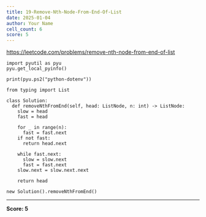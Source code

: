 ```yaml
---
title: 19-Remove-Nth-Node-From-End-Of-List
date: 2025-01-04
author: Your Name
cell_count: 6
score: 5
---
```


https://leetcode.com/problems/remove-nth-node-from-end-of-list


```
import pyutil as pyu
pyu.get_local_pyinfo()
```


```
print(pyu.ps2("python-dotenv"))
```


```
from typing import List
```


```
class Solution:
  def removeNthFromEnd(self, head: ListNode, n: int) -> ListNode:
    slow = head
    fast = head

    for _ in range(n):
      fast = fast.next
    if not fast:
      return head.next

    while fast.next:
      slow = slow.next
      fast = fast.next
    slow.next = slow.next.next

    return head
```


```
new Solution().removeNthFromEnd()
```


---
**Score: 5**
